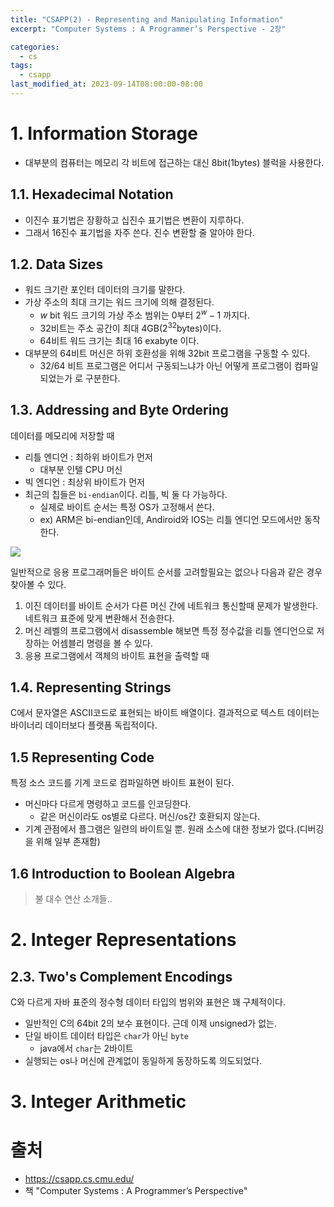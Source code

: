 ```yaml
---
title: "CSAPP(2) - Representing and Manipulating Information"
excerpt: "Computer Systems : A Programmer’s Perspective - 2장"

categories:
  - cs
tags:
  - csapp
last_modified_at: 2023-09-14T08:00:00-08:00
---
```


# 1. Information Storage
- 대부분의 컴퓨터는 메모리 각 비트에 접근하는 대신 8bit(1bytes) 블럭을 사용한다.

## 1.1. Hexadecimal Notation
- 이진수 표기법은 장황하고 십진수 표기법은 변환이 지루하다.
- 그래서 16진수 표기법을 자주 쓴다. 진수 변환할 줄 알아야 한다.

## 1.2. Data Sizes
- 워드 크기란 포인터 데이터의 크기를 말한다.
- 가상 주소의 최대 크기는 워드 크기에 의해 결정된다.
  - $w$ bit 워드 크기의 가상 주소 범위는 0부터 $2^w-1$ 까지다.
  - 32비트는 주소 공간이 최대 4GB($2^{32}$bytes)이다.
  - 64비트 워드 크기는 최대 16 exabyte 이다.
- 대부분의 64비트 머신은 하위 호환성을 위해 32bit 프로그램을 구동할 수 있다. 
  - 32/64 비트 프로그램은 어디서 구동되느냐가 아닌 어떻게 프로그램이 컴파일되었는가 로 구분한다.

## 1.3. Addressing and Byte Ordering
데이터를 메모리에 저장할 때
- 리틀 엔디언 : 최하위 바이트가 먼저
  - 대부분 인텔 CPU 머신
- 빅 엔디언 : 최상위 바이트가 먼저
- 최근의 칩들은 `bi-endian`이다. 리틀, 빅 둘 다 가능하다.
  - 실제로 바이트 순서는 특정 OS가 고정해서 쓴다.
  - ex) ARM은 bi-endian인데, Andiroid와 IOS는 리틀 엔디언 모드에서만 동작한다.

![](https://p6-juejin.byteimg.com/tos-cn-i-k3u1fbpfcp/e14c07b6e41f454d8be99c686f600ced~tplv-k3u1fbpfcp-zoom-in-crop-mark:1512:0:0:0.awebp)

일반적으로 응용 프로그래머들은 바이트 순서를 고려할필요는 없으나 다음과 같은 경우 찾아볼 수 있다.
1. 이진 데이터를 바이트 순서가 다른 머신 간에 네트워크 통신할때 문제가 발생한다. 네트워크 표준에 맞게 변환해서 전송한다.
2. 머신 레벨의 프로그램에서 disassemble 해보면 특정 정수값을 리틀 엔디언으로 저장하는 어셈블리 명령을 볼 수 있다.
3. 응용 프로그램에서 객체의 바이트 표현을 출력할 때

## 1.4. Representing Strings
C에서 문자열은 ASCII코드로 표현되는 바이트 배열이다. 결과적으로 텍스트 데이터는 바이너리 데이터보다 플랫폼 독립적이다.

## 1.5 Representing Code
특정 소스 코드를 기계 코드로 컴파일하면 바이트 표현이 된다.
- 머신마다 다르게 명령하고 코드를 인코딩한다.
  - 같은 머신이라도 os별로 다르다. 머신/os간 호환되지 않는다.
- 기계 관점에서 플그램은 일련의 바이트일 뿐. 원래 소스에 대한 정보가 없다.(디버깅을 위해 일부 존재함)

## 1.6 Introduction to Boolean Algebra
> 불 대수 연산 소개들..

# 2. Integer Representations

## 2.3. Two's Complement Encodings

C와 다르게 자바 표준의 정수형 데이터 타입의 범위와 표현은 꽤 구체적이다.
- 일반적인 C의 64bit 2의 보수 표현이다. 근데 이제 unsigned가 없는.
- 단일 바이트 데이터 타입은 `char`가 아닌 `byte`
  - java에서 `char`는 2바이트
- 실행되는 os나 머신에 관계없이 동일하게 동장하도록 의도되었다.

# 3. Integer Arithmetic



# 출처
- https://csapp.cs.cmu.edu/
- 책 "Computer Systems : A Programmer’s Perspective"